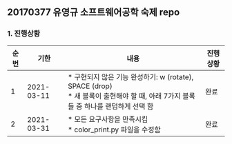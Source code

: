 ## 20170377 유영규 소프트웨어공학 숙제 repo

### 1. 진행상황

| 순번 | 기한       | 내용                                                         | 진행상황 |
| ---- | ---------- | ------------------------------------------------------------ | -------- |
| 1    | 2021-03-11 | * 구현되지 않은 기능 완성하기: w (rotate), SPACE (drop)<br />* 새 블록이 출현해야 할 때, 아래 7가지 블록들 중 하나를 랜덤하게 선택 함 | 완료     |
| 2    | 2021-03-31 | * 모든 요구사항을 만족시킴<br />* color_print.py 파일을 수정함 | 완료     |

